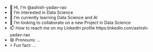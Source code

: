 - 👋 Hi, I’m @ashish-yadav-rao
- 👀 I’m interested in Data Science
- 🌱 I’m currently learning Data Science and AI
- 💞️ I’m looking to collaborate on a new Project in Data Science
- 📫 How to reach me on my LinkedIn profile https:linkedin.com/ashish-yadav-rao
- 😄 Pronouns: ...
- ⚡ Fun fact: ...

<!---
ashish-yadav-rao/ashish-yadav-rao is a ✨ special ✨ repository because its `README.md` (this file) appears on your GitHub profile.
You can click the Preview link to take a look at your changes.
--->
